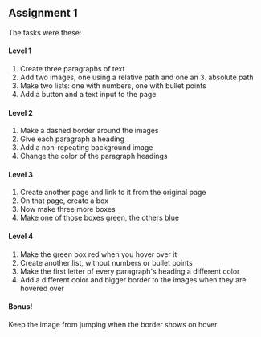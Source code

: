 ## Assignment 1

The tasks were these:

#### Level 1

1. Create three paragraphs of text
2. Add two images, one using a relative path and one an 3. absolute path
3. Make two lists: one with numbers, one with bullet points
4. Add a button and a text input to the page

#### Level 2

1. Make a dashed border around the images
2. Give each paragraph a heading
3. Add a non-repeating background image
4. Change the color of the paragraph headings

#### Level 3

1. Create another page and link to it from the original page
2. On that page, create a box
3. Now make three more boxes
4. Make one of those boxes green, the others blue

#### Level 4

1. Make the green box red when you hover over it
2. Create another list, without numbers or bullet points
3. Make the first letter of every paragraph's heading a different color
4. Add a different color and bigger border to the images when they are hovered over

#### Bonus!

Keep the image from jumping when the border shows on hover
